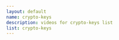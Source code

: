 ```yaml
--- 
layout: default
name: crypto-keys
description: videos for crypto-keys list
list: crypto-keys
---
```


<div class="player">
<div id="player"><!-- "https://www.youtube.com/watch?v={{site.data.lists[page.list][0]}}" --></div>
</div>

